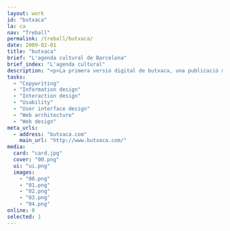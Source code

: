 ```yaml
---
layout: work
id: "butxaca"
la: ca
nav: "Treball"
permalink: /treball/butxaca/
date: 2009-02-01
title: "butxaca"
brief: "L'agenda cultural de Barcelona"
brief_index: "L'agenda cultural"
description: "<p>La primera versió digital de butxaca, una publicació mensual gratuïta que detalla cada mes l'agenda cultural de Barcelona.</p>"
tasks:
  - "Copywriting"
  - "Information design"
  - "Interaction design"
  - "Usability"
  - "User interface design"
  - "Web architecture"
  - "Web design"
meta_urls:
  - address: "butxaca.com"
    main_url: "http://www.butxaca.com/"
media:
  card: "card.jpg"
  cover: "00.png"
  ui: "ui.png"
  images:
    - "00.png"
    - "01.png"
    - "02.png"
    - "03.png"
    - "04.png"
online: 0
selected: 1
---
```

